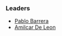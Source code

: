 ### Leaders

* [Pablo Barrera](mailto:pablo.barrera@owasp.org)
* [Amilcar De Leon](mailto:amilcar.deleon@owasp.org)
